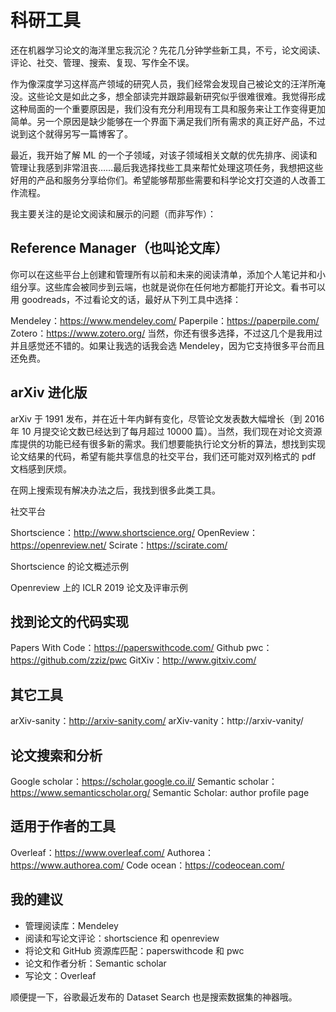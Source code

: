 # 科研工具

还在机器学习论文的海洋里忘我沉沦？先花几分钟学些新工具，不亏，论文阅读、评论、社交、管理、搜索、复现、写作全不误。

作为像深度学习这样高产领域的研究人员，我们经常会发现自己被论文的汪洋所淹没。这些论文是如此之多，想全部读完并跟踪最新研究似乎很难很难。我觉得形成这种局面的一个重要原因是，我们没有充分利用现有工具和服务来让工作变得更加简单。另一个原因是缺少能够在一个界面下满足我们所有需求的真正好产品，不过说到这个就得另写一篇博客了。

最近，我开始了解 ML 的一个子领域，对该子领域相关文献的优先排序、阅读和管理让我感到非常沮丧……最后我选择找些工具来帮忙处理这项任务，我想把这些好用的产品和服务分享给你们。希望能够帮那些需要和科学论文打交道的人改善工作流程。

我主要关注的是论文阅读和展示的问题（而非写作）：

## Reference Manager（也叫论文库）

你可以在这些平台上创建和管理所有以前和未来的阅读清单，添加个人笔记并和小组分享。这些库会被同步到云端，也就是说你在任何地方都能打开论文。看书可以用 goodreads，不过看论文的话，最好从下列工具中选择：

Mendeley：https://www.mendeley.com/
Paperpile：https://paperpile.com/
Zotero：https://www.zotero.org/
当然，你还有很多选择，不过这几个是我用过并且感觉还不错的。如果让我选的话我会选 Mendeley，因为它支持很多平台而且还免费。



## arXiv 进化版

arXiv 于 1991 发布，并在近十年内鲜有变化，尽管论文发表数大幅增长（到 2016 年 10 月提交论文数已经达到了每月超过 10000 篇）。当然，我们现在对论文资源库提供的功能已经有很多新的需求。我们想要能执行论文分析的算法，想找到实现论文结果的代码，希望有能共享信息的社交平台，我们还可能对双列格式的 pdf 文档感到厌烦。

在网上搜索现有解决办法之后，我找到很多此类工具。

社交平台

Shortscience：http://www.shortscience.org/
OpenReview：https://openreview.net/
Scirate：https://scirate.com/


Shortscience 的论文概述示例

Openreview 上的 ICLR 2019 论文及评审示例



## 找到论文的代码实现

Papers With Code：https://paperswithcode.com/
Github pwc：https://github.com/zziz/pwc
GitXiv：http://www.gitxiv.com/



## 其它工具

arXiv-sanity：http://arxiv-sanity.com/
arXiv-vanity：http://arxiv-vanity/





## 论文搜索和分析

Google scholar：https://scholar.google.co.il/
Semantic scholar：https://www.semanticscholar.org/
Semantic Scholar: author profile page




## 适用于作者的工具

Overleaf：https://www.overleaf.com/
Authorea：https://www.authorea.com/
Code ocean：https://codeocean.com/

## 我的建议

- 管理阅读库：Mendeley
- 阅读和写论文评论：shortscience 和 openreview
- 将论文和 GitHub 资源库匹配：paperswithcode 和 pwc
- 论文和作者分析：Semantic scholar
- 写论文：Overleaf



顺便提一下，谷歌最近发布的 Dataset Search 也是搜索数据集的神器哦。